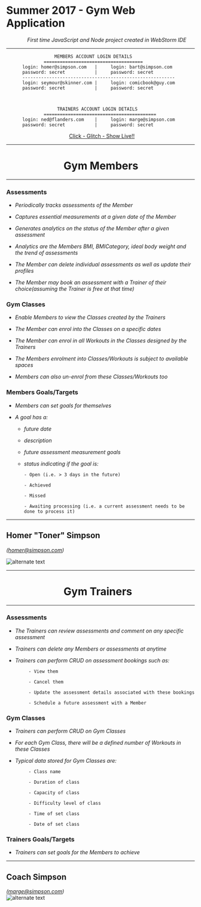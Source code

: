 Summer 2017 - Gym Web Application
  ==========================     

_&emsp;&emsp;&emsp;&emsp;First time JavaScript and Node project created in WebStorm IDE_
***
                      MEMBERS ACCOUNT LOGIN DETAILS  
                  =====================================
          login: homer@simpson.com   |     login: bart@simpson.com
          password: secret           |     password: secret
          ---------------------------------------------------------
          login: seymour@skinner.com |     login: comicbook@guy.com
          password: secret           |     password: secret
      
      
      
                       TRAINERS ACCOUNT LOGIN DETAILS  
                  ==========================================
          login: ned@flanders.com    |     login: marge@simpson.com
          password: secret           |     password: secret


&emsp;&emsp;&emsp;&emsp;&emsp;&emsp;&emsp;&emsp;&emsp;&emsp;&emsp;&emsp;<a href="https://glitch.com/edit/#!/gym-app?path=README.md:27:0">Click - Glitch - Show Live!!</a>

***

&emsp;&emsp;&emsp;&emsp;&emsp;&nbsp;&nbsp;Gym Members
  ==========================     
***
### Assessments
- _Periodically tracks assessments of the Member_

- _Captures essential measurements at a given date of the Member_

- _Generates analytics on the status of the Member after a given assessment_

- _Analytics are the Members BMI, BMICategory, ideal body weight and the trend of assessments_

- _The Member can delete individual assessments as well as update their profiles_

- _The Member may book an assessment with a Trainer of their choice(assuming the Trainer is free at that time)_

### Gym Classes
- _Enable Members to view the Classes created by the Trainers_

- _The Member can enrol into the Classes on a specific dates_

- _The Member can enrol in all Workouts in the Classes designed by the Trainers_

- _The Members enrolment into Classes/Workouts is subject to available spaces_

- _Members can also un-enrol from these Classes/Workouts too_

### Members Goals/Targets
- _Members can set goals for themselves_	

* _A goal has a:_

     - _future date_
  
     - _description_
  
     - _future assessment measurement goals_

     - _status indicating if the goal is:_
  
           - Open (i.e. > 3 days in the future)
     
           - Achieved
     
           - Missed
     
           - Awaiting processing (i.e. a current assessment needs to be done to process it)
  
 ***
 
## __Homer "Toner" Simpson__ 
_(homer@simpson.com)_


![alternate text](http://res.cloudinary.com/cloud101/image/upload/v1501779636/homer-simpson-muscles_sqsv2v.jpg) 

***

&emsp;&emsp;&emsp;&emsp;&emsp;&nbsp;&nbsp;Gym Trainers
  ==========================     
***
### Assessments
- _The Trainers can review assessments and comment on any specific assessment_

- _Trainers can delete any Members or assessments at anytime_

- _Trainers can perform CRUD on assessment bookings such as:_

           - View them
            
           - Cancel them		
            
           - Update the assessment details associated with these bookings
            
           - Schedule a future assessment with a Member

### Gym Classes
- _Trainers can perform CRUD on Gym Classes_

- _For each Gym Class, there will be a defined number of Workouts in these Classes_

- _Typical data stored for Gym Classes are:_

           - Class name
                    
           - Duration of class
          
           - Capacity of class
          
           - Difficulty level of class
          
           - Time of set class
          
           - Date of set class
 
### Trainers Goals/Targets
- _Trainers can set goals for the Members to achieve_

***

## __Coach Simpson__

_(marge@simpson.com)_                 
 ![alternate text](http://res.cloudinary.com/cloud101/image/upload/v1500222855/info_vit8ea.png)

		   

     

	




